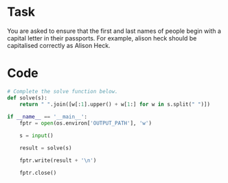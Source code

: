# Task 
You are asked to ensure that the first and last names of people begin with a capital letter in their passports. For example, alison heck should be capitalised correctly as Alison Heck.

# Code 
``` python 
# Complete the solve function below.
def solve(s):
    return " ".join([w[:1].upper() + w[1:] for w in s.split(" ")])
    
if __name__ == '__main__':
    fptr = open(os.environ['OUTPUT_PATH'], 'w')

    s = input()

    result = solve(s)

    fptr.write(result + '\n')

    fptr.close()
```
